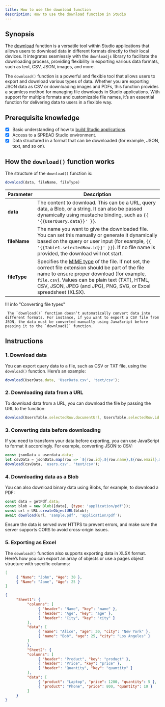```yaml
---
title: How to use the download function
description: How to use the download function in Studio
---
```


<!--
README

For guidance on how to write documenation, see https://dev.stage.spread.ai/docs/contributor/guide.html. Contact Documentation when this document is ready for review.
-->

## Synopsis

The [download](../reference/framework/global-functions.md#download) function is a versatile tool within Studio applications that allows users to download data in different formats directly to their local devices. It integrates seamlessly with the `downloadjs` library to facilitate the downloading process, providing flexibility in exporting various data formats, such as text, CSV, JSON, images, and more.

The `download()` function is a powerful and flexible tool that allows users to export and download various types of data. Whether you are exporting JSON data as CSV or downloading images and PDFs, this function provides a seamless method for managing file downloads in Studio applications. With support for multiple formats and customizable file names, it’s an essential function for delivering data to users in a flexible way.

## Prerequisite knowledge

- [x] Basic understanding of how to [build Studio applications](../creating-studio-applications.md).
- [x] Access to a SPREAD Studio environment.
- [x] Data structured in a format that can be downloaded (for example, JSON, text, and so on).

## How the `download()` function works

The structure of the `download()` function is:

```javascript
download(data, fileName, fileType)
```

| Parameter | Description |
| --- | --- |
| **data** | The content to download. This can be a URL, query data, a Blob, or a string. It can also be passed dynamically using mustache binding, such as `{{ '{{UserQuery.data}}' }}`. |
| **fileName** | The name you want to give the downloaded file. You can set this manually or generate it dynamically based on the query or user input (for example, `{{ '{{Table1.selectedRow.id}}' }}`). If no file name is provided, the download will not start.|
| **fileType** | Specifies the [MIME type](https://developer.mozilla.org/en-US/docs/Web/HTTP/Basics_of_HTTP/MIME_types/Common_types) of the file. If not set, the correct file extension should be part of the file name to ensure proper download (for example, `file.csv`). Values can be plain text (TXT), HTML, CSV, JSON, JPEG (and JPG), PNG, SVG, or Excel spreadsheet (XLSX). |

!!! info "Converting file types"

     The `download()` function doesn’t automatically convert data into different formats. For instance, if you want to export a CSV file from JSON, the data must be converted manually using JavaScript before passing it to the `download()` function.

## Instructions

### 1. Download data

You can export query data to a file, such as CSV or TXT file, using the `download()` function. Here’s an example:

   ```javascript
   download(UserData.data, 'UserData.csv', 'text/csv');
   ```

### 2. Downloading data from a URL

To download data from a URL, you can download the file by passing the URL to the function:

   ```javascript
   download(UsersTable.selectedRow.documentUrl, UsersTable.selectedRow.id + '.pdf');
   ```

### 3. Converting data before downloading

If you need to transform your data before exporting, you can use JavaScript to format it accordingly. For example, converting JSON to CSV:

   ```javascript
   const jsonData = userdata.data;
   let csvData = jsonData.map(row => `${row.id},${row.name},${row.email},${row.country}`).join('\n');
   download(csvData, 'users.csv', 'text/csv');
   ```

### 4. Downloading data as a Blob

You can also download binary data using Blobs, for example, to download a PDF:

   ```javascript
   const data = getPdf.data;
   const blob = new Blob([data], {type: 'application/pdf'});
   const url = URL.createObjectURL(blob);
   await download(url, 'sample.pdf', 'application/pdf');
   ```

Ensure the data is served over HTTPS to prevent errors, and make sure the server supports CORS to avoid cross-origin issues.

### 5. Exporting as Excel

The `download()` function also supports exporting data in XLSX format. Here’s how you can export an array of objects or use a pages object structure with specific columns:

```json title="Array of objects"
[
     { "Name": "John", "Age": 30 },
     { "Name": "Jane", "Age": 25 }
]
```

```json title="Pages object with defined column names"
{
     "Sheet1": {
          "columns": [
               { "header": "Name", "key": "name" },
               { "header": "Age", "key": "age" },
               { "header": "City", "key": "city" }
          ],
          "data": [
               { "name": "Alice", "age": 30, "city": "New York" },
               { "name": "Bob", "age": 25, "city": "Los Angeles" }
          ]
          },
          "Sheet2": {
          "columns": [
               { "header": "Product", "key": "product" },
               { "header": "Price", "key": "price" },
               { "header": "Quantity", "key": "quantity" }
          ],
          "data": [
               { "product": "Laptop", "price": 1200, "quantity": 5 },
               { "product": "Phone", "price": 800, "quantity": 10 }
          ]
     }
}
```
